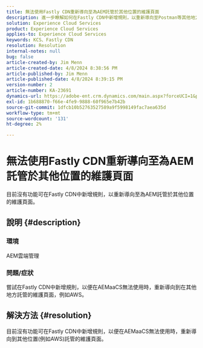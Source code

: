 ```yaml
---
title: 無法使用Fastly CDN重新導向至為AEM託管於其他位置的維護頁面
description: 進一步瞭解如何在Fastly CDN中新增規則，以重新導向至Postman等其他地方託管的維護頁面。
solution: Experience Cloud Services
product: Experience Cloud Services
applies-to: Experience Cloud Services
keywords: KCS、Fastly CDN
resolution: Resolution
internal-notes: null
bug: false
article-created-by: Jim Menn
article-created-date: 4/8/2024 8:38:56 PM
article-published-by: Jim Menn
article-published-date: 4/8/2024 8:39:15 PM
version-number: 2
article-number: KA-23691
dynamics-url: https://adobe-ent.crm.dynamics.com/main.aspx?forceUCI=1&pagetype=entityrecord&etn=knowledgearticle&id=1fea60ff-e7f5-ee11-a1fe-6045bd006268
exl-id: 1b688870-f66e-4fe9-9888-60f965e7b42b
source-git-commit: 1dfcb10b52763527589a9f5998149fac7aea635d
workflow-type: tm+mt
source-wordcount: '131'
ht-degree: 2%

---
```


# 無法使用Fastly CDN重新導向至為AEM託管於其他位置的維護頁面


目前沒有功能可在Fastly CDN中新增規則，以重新導向至為AEM託管於其他位置的維護頁面。

## 說明 {#description}


### 環境

AEM雲端管理

### 問題/症狀

嘗試在Fastly CDN中新增規則，以便在AEMaaCS無法使用時，重新導向到在其他地方託管的維護頁面，例如AWS。


## 解決方法 {#resolution}


目前沒有功能可在Fastly CDN中新增規則，以便在AEMaaCS無法使用時，重新導向到其他位置(例如AWS)託管的維護頁面。
